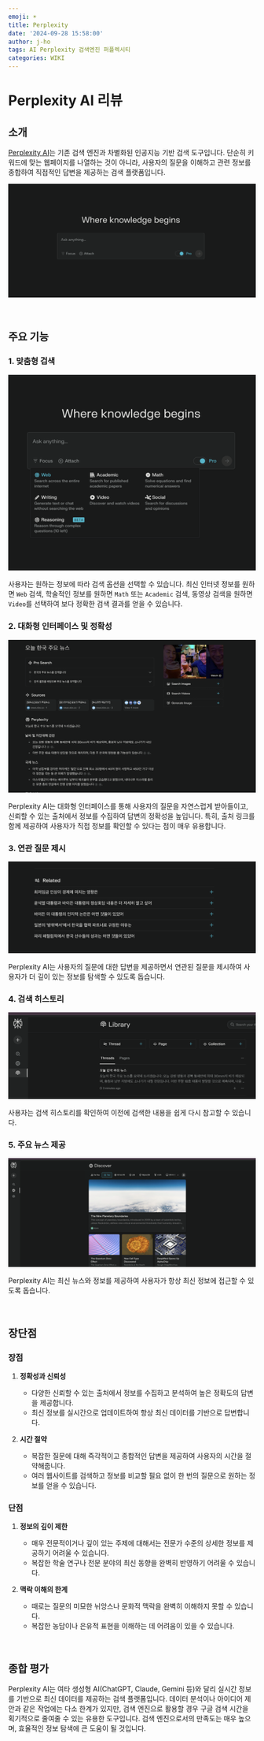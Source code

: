 ```yaml
---
emoji: ☀️
title: Perplexity
date: '2024-09-28 15:58:00'
author: j-ho
tags: AI Perplexity 검색엔진 퍼플렉시티
categories: WIKI
---
```


# Perplexity AI 리뷰

## 소개

[Perplexity AI](https://www.perplexity.ai/)는 기존 검색 엔진과 차별화된 인공지능 기반 검색 도구입니다. 단순히 키워드에 맞는 웹페이지를 나열하는 것이 아니라, 사용자의 질문을 이해하고 관련 정보를 종합하여 직접적인 답변을 제공하는 검색 플랫폼입니다.

![image1](image1.png)

<br />

## 주요 기능

### 1. 맞춤형 검색

![image2](image2.png)

사용자는 원하는 정보에 따라 검색 옵션을 선택할 수 있습니다. 최신 인터넷 정보를 원하면 `Web` 검색, 학술적인 정보를 원하면 `Math` 또는 `Academic` 검색, 동영상 검색을 원하면 `Video`를 선택하여 보다 정확한 검색 결과를 얻을 수 있습니다.

### 2. 대화형 인터페이스 및 정확성

![image3](image3.png)

Perplexity AI는 대화형 인터페이스를 통해 사용자의 질문을 자연스럽게 받아들이고, 신뢰할 수 있는 출처에서 정보를 수집하여 답변의 정확성을 높입니다. 특히, 출처 링크를 함께 제공하여 사용자가 직접 정보를 확인할 수 있다는 점이 매우 유용합니다.

### 3. 연관 질문 제시

![image4](image4.png)

Perplexity AI는 사용자의 질문에 대한 답변을 제공하면서 연관된 질문을 제시하여 사용자가 더 깊이 있는 정보를 탐색할 수 있도록 돕습니다.

### 4. 검색 히스토리

![image5](image5.png)

사용자는 검색 히스토리를 확인하여 이전에 검색한 내용을 쉽게 다시 참고할 수 있습니다.

### 5. 주요 뉴스 제공

![image6](image6.png)

Perplexity AI는 최신 뉴스와 정보를 제공하여 사용자가 항상 최신 정보에 접근할 수 있도록 돕습니다.

<br />

## 장단점

### 장점

1. **정확성과 신뢰성**

   - 다양한 신뢰할 수 있는 출처에서 정보를 수집하고 분석하여 높은 정확도의 답변을 제공합니다.
   - 최신 정보를 실시간으로 업데이트하여 항상 최신 데이터를 기반으로 답변합니다.

2. **시간 절약**
   - 복잡한 질문에 대해 즉각적이고 종합적인 답변을 제공하여 사용자의 시간을 절약해줍니다.
   - 여러 웹사이트를 검색하고 정보를 비교할 필요 없이 한 번의 질문으로 원하는 정보를 얻을 수 있습니다.

### 단점

1. **정보의 깊이 제한**

   - 매우 전문적이거나 깊이 있는 주제에 대해서는 전문가 수준의 상세한 정보를 제공하기 어려울 수 있습니다.
   - 복잡한 학술 연구나 전문 분야의 최신 동향을 완벽히 반영하기 어려울 수 있습니다.

2. **맥락 이해의 한계**
   - 때로는 질문의 미묘한 뉘앙스나 문화적 맥락을 완벽히 이해하지 못할 수 있습니다.
   - 복잡한 농담이나 은유적 표현을 이해하는 데 어려움이 있을 수 있습니다.

<br />

## 종합 평가

Perplexity AI는 여타 생성형 AI(ChatGPT, Claude, Gemini 등)와 달리 실시간 정보를 기반으로 최신 데이터를 제공하는 검색 플랫폼입니다. 데이터 분석이나 아이디어 제안과 같은 작업에는 다소 한계가 있지만, 검색 엔진으로 활용할 경우 구글 검색 시간을 획기적으로 줄여줄 수 있는 유용한 도구입니다. 검색 엔진으로서의 만족도는 매우 높으며, 효율적인 정보 탐색에 큰 도움이 될 것입니다.

```toc

```
